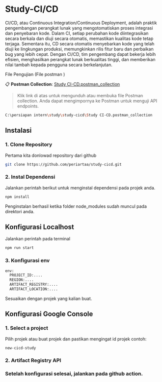 ﻿# Study-CI/CD

CI/CD, atau Continuous Integration/Continuous Deployment, adalah praktik pengembangan perangkat lunak yang mengotomatiskan proses integrasi dan penyebaran kode. Dalam CI, setiap perubahan kode diintegrasikan secara berkala dan diuji secara otomatis, memastikan kualitas kode tetap terjaga. Sementara itu, CD secara otomatis menyebarkan kode yang telah diuji ke lingkungan produksi, memungkinkan rilis fitur baru dan perbaikan bug yang lebih cepat. Dengan CI/CD, tim pengembang dapat bekerja lebih efisien, menghasilkan perangkat lunak berkualitas tinggi, dan memberikan nilai tambah kepada pengguna secara berkelanjutan.

File Pengujian (File postman )

📋 **Postman Collection**: [Study CI-CD.postman_collection](./Study%20CI-CD.postman_collection)

> Klik link di atas untuk mengunduh atau membuka file Postman collection. Anda dapat mengimpornya ke Postman untuk menguji API endpoints.

```bash
C:\persiapan intern\study\study-cicd\Study CI-CD.postman_collection
```

## Instalasi

### 1. Clone Repository

Pertama kita donlowad repository dari github

```bash
git clone https://github.com/periartaa/study-cicd.git
```

### 2. Instal Dependensi

Jalankan perintah berikut untuk menginstal dependensi pada projek anda.

```bash
npm install
```

Penginstalan berhasil ketika folder node_modules sudah muncul pada direktori anda.

## Konfigurasi Localhost

Jalankan perintah pada terminal

```bash
npm run start
```

### 3. Konfigurasi env

```bash
env:
  PROJECT_ID:....
  REGION:....
  ARTIFACT_REGISTRY:....
  ARTIFACT_LOCATION:....
```

Sesuaikan dengan projek yang kalian buat.

## Konfigurasi Google Console

### 1. Select a project

Pilih projek atau buat projek dan pastikan mengingat id projek
contoh:

```bash
new-cicd-study
```

### 2. Artifact Registry API

### Setelah konfigurasi selesai, jalankan pada github action.
